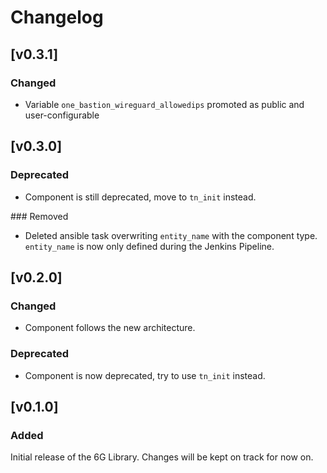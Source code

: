 # Changelog

## [v0.3.1]

### Changed
- Variable `one_bastion_wireguard_allowedips` promoted as public and user-configurable

## [v0.3.0]

### Deprecated
- Component is still deprecated, move to `tn_init` instead.

### Removed
- Deleted ansible task overwriting `entity_name` with the component type. `entity_name` is now only defined during the Jenkins Pipeline.

## [v0.2.0]

### Changed
- Component follows the new architecture.

### Deprecated
- Component is now deprecated, try to use `tn_init` instead.

## [v0.1.0]

### Added
Initial release of the 6G Library. Changes will be kept on track for now on.